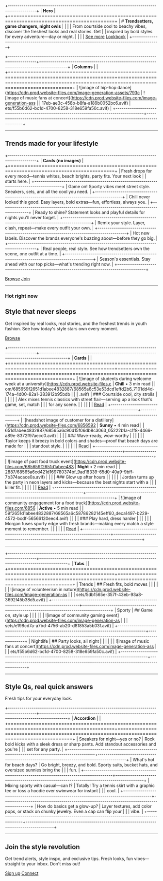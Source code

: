 +--------------------------------------------------------------------------------------------+
| **Hero**                                                                                   |
+============================================================================================+
| # **Trendsetters, game changers, night owls**                                              |
|                                                                                            |
| From courtside cool to beachy vibes, discover the freshest looks and real stories. Get    |
| inspired by bold styles for every adventure—day or night.                                  |
|                                                                                            |
| [See more](/fashion-insights) [Lookbook](/fashion-trends-of-the-season)                   |
+--------------------------------------------------------------------------------------------+

+--------------------------------------------------------------------------------------------+--------------------------------------------------------------------------------------------+
| **Columns**                                                                                |                                                                                            |
+============================================================================================+============================================================================================+
| ![image of hip-hop dance](https://cdn.prod.website-files.com/image-generation-assets/793c | ![image of music fans at concert](https://cdn.prod.website-files.com/image-generation-ass |
| 17eb-ae3c-458b-b8fa-a189b0052bc6.avif)                                                     | ets/f55b6d62-bc1d-4700-8258-318e659fa50c.avif)                                             |
+--------------------------------------------------------------------------------------------+--------------------------------------------------------------------------------------------+

---

## Trends made for your lifestyle

+--------------------------------------------------------------------------------------------+
| **Cards (no images)**                                                                      |
+============================================================================================+
| Fresh drops for every mood—tennis whites, beach brights, party fits. Your next look       |
| starts here.                                                                               |
+--------------------------------------------------------------------------------------------+
| Game on! Sporty vibes meet street style. Sneakers, sets, and all the cool you need.       |
+--------------------------------------------------------------------------------------------+
| Chill never looked this good. Easy layers, bold extras—fun, effortless, always you.       |
+--------------------------------------------------------------------------------------------+
| Ready to shine? Statement looks and playful details for nights you'll never forget.       |
+--------------------------------------------------------------------------------------------+
| Remix your style. Layer, clash, repeat—make every outfit your own.                        |
+--------------------------------------------------------------------------------------------+
| Hot new labels. Discover the brands everyone's buzzing about—before they go big.          |
+--------------------------------------------------------------------------------------------+
| Real people, real style. See how trendsetters own the scene, one outfit at a time.        |
+--------------------------------------------------------------------------------------------+
| Season's essentials. Stay ahead with our top picks—what's trending right now.             |
+--------------------------------------------------------------------------------------------+

[Browse](/fashion-insights) [Join](/fashion-trends-of-the-season)

---

### Hot right now

## Style that never sleeps

Get inspired by real looks, real stories, and the freshest trends in youth fashion. See how today's style stars own every moment.

[Browse](/fashion-insights)

+--------------------------------------------------------------------------------------------+--------------------------------------------------------------------------------------------+
| **Cards**                                                                                  |                                                                                            |
+============================================================================================+============================================================================================+
| ![image of students during welcome week at a university](https://cdn.prod.website-files.c | **Chill** • 3 min read                                                                     |
| om/685659f2651d1abee4832887/68565a6c53e53dcd1effd2b6_7101dd4d-174a-4d00-82a1-383912b95bdb |                                                                                            |
| .avif)                                                                                     | ### Courtside cool, city strolls                                                           |
|                                                                                            |                                                                                            |
|                                                                                            | Alex mixes tennis classics with street flair—serving up a look that's game, set, match    |
|                                                                                            | for any scene.                                                                             |
|                                                                                            |                                                                                            |
|                                                                                            | [Read](/fashion-insights)                                                                  |
+--------------------------------------------------------------------------------------------+--------------------------------------------------------------------------------------------+
| ![headshot image of customer for a distillery](https://cdn.prod.website-files.com/6856592 | **Sunny** • 4 min read                                                                     |
| 651d1abee4832887/68565a6c90d15f06db8c3063_05222b1a-c1f8-4466-a89e-8372f97aecc0.avif)      |                                                                                            |
|                                                                                            | ### Wave-ready, wow-worthy                                                                 |
|                                                                                            |                                                                                            |
|                                                                                            | Taylor keeps it breezy in bold colors and shades—proof that beach days are made for       |
|                                                                                            | standout style.                                                                            |
|                                                                                            |                                                                                            |
|                                                                                            | [Read](/fashion-trends-of-the-season)                                                      |
+--------------------------------------------------------------------------------------------+--------------------------------------------------------------------------------------------+
| ![image of past food truck event](https://cdn.prod.website-files.com/685659f2651d1abee483 | **Night** • 2 min read                                                                     |
| 2887/68565a6cd421d169780374bf_9ad18339-65d0-40a9-9bff-7b374acace0a.avif)                  |                                                                                            |
|                                                                                            | ### Glow up after hours                                                                    |
|                                                                                            |                                                                                            |
|                                                                                            | Jordan turns up the party in neon layers and kicks—because the best nights start with a   |
|                                                                                            | killer fit.                                                                                |
|                                                                                            |                                                                                            |
|                                                                                            | [Read](/fashion-trends-young-adults-casual-sport)                                          |
+--------------------------------------------------------------------------------------------+--------------------------------------------------------------------------------------------+
| ![image of community engagement for a food truck](https://cdn.prod.website-files.com/6856 | **Active** • 5 min read                                                                    |
| 59f2651d1abee4832887/68565a6c58786282145eff60_deca1497-b229-4572-bcdf-56566120eec4.avif)  |                                                                                            |
|                                                                                            | ### Play hard, dress harder                                                                |
|                                                                                            |                                                                                            |
|                                                                                            | Morgan fuses sporty edge with fresh brands—making every match a style moment to remember.  |
|                                                                                            |                                                                                            |
|                                                                                            | [Read](/fashion-insights)                                                                  |
+--------------------------------------------------------------------------------------------+--------------------------------------------------------------------------------------------+

---

+--------------------------------------------------------------------------------------------+--------------------------------------------------------------------------------------------+
| **Tabs**                                                                                   |                                                                                            |
+============================================================================================+============================================================================================+
| Trends                                                                                     | ## Fresh fits, bold moves                                                                  |
|                                                                                            |                                                                                            |
|                                                                                            | ![image of volunteerism in nature](https://cdn.prod.website-files.com/image-generation-as |
|                                                                                            | sets/5db1565e-357f-43eb-93a8-3692f45b38d5.avif)                                            |
+--------------------------------------------------------------------------------------------+--------------------------------------------------------------------------------------------+
| Sporty                                                                                     | ## Game on, style up                                                                       |
|                                                                                            |                                                                                            |
|                                                                                            | ![image of community gaming event](https://cdn.prod.website-files.com/image-generation-as |
|                                                                                            | sets/e198cd7a-a7bd-4756-ab20-d81853a5b03f.avif)                                            |
+--------------------------------------------------------------------------------------------+--------------------------------------------------------------------------------------------+
| Nightlife                                                                                  | ## Party looks, all night                                                                  |
|                                                                                            |                                                                                            |
|                                                                                            | ![image of music fans at concert](https://cdn.prod.website-files.com/image-generation-ass |
|                                                                                            | ets/f55b6d62-bc1d-4700-8258-318e659fa50c.avif)                                             |
+--------------------------------------------------------------------------------------------+--------------------------------------------------------------------------------------------+

---

## Style Qs, real quick answers

Fresh tips for your everyday look.

+--------------------------------------------------------------------------------------------+--------------------------------------------------------------------------------------------+
| **Accordion**                                                                              |                                                                                            |
+============================================================================================+============================================================================================+
| Sneakers for night—yes or no?                                                              | Rock bold kicks with a sleek dress or sharp pants. Add standout accessories and you're    |
|                                                                                            | set for any party.                                                                         |
+--------------------------------------------------------------------------------------------+--------------------------------------------------------------------------------------------+
| What's hot for beach days?                                                                 | Go bright, breezy, and bold. Sporty suits, bucket hats, and oversized sunnies bring the   |
|                                                                                            | fun.                                                                                       |
+--------------------------------------------------------------------------------------------+--------------------------------------------------------------------------------------------+
| Mixing sporty with casual—can I?                                                           | Totally! Try a tennis skirt with a graphic tee or toss a hoodie over swimwear for instant |
|                                                                                            | cool.                                                                                      |
+--------------------------------------------------------------------------------------------+--------------------------------------------------------------------------------------------+
| How do basics get a glow-up?                                                               | Layer textures, add color pops, or stack on chunky jewelry. Even a cap can flip your      |
|                                                                                            | vibe.                                                                                      |
+--------------------------------------------------------------------------------------------+--------------------------------------------------------------------------------------------+

---

## Join the style revolution

Get trend alerts, style inspo, and exclusive tips. Fresh looks, fun vibes—straight to your inbox. Don't miss out!

[Sign up](/fashion-insights) [Connect](/fashion-trends-of-the-season)